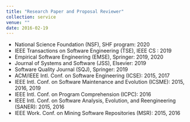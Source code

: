 ```yaml
---
title: "Research Paper and Proposal Reviewer"
collection: service
venue: ""
date: 2016-02-19
---
```


* National Science Foundation (NSF), SHF program: 2020
* IEEE Transactions on Software Engineering (TSE), IEEE CS : 2019
* Empirical Software Engineering (EMSE), Springer: 2019, 2020
* Journal of Systems and Software (JSS), Elsevier: 2019
* Software Quality Journal (SQJ), Springer: 2019
* ACM/IEEE Intl. Conf. on Software Engineering (ICSE): 2015, 2017
* IEEE Intl. Conf. on Software Maintenance and Evolution (ICSME): 2015, 2016, 2019
* IEEE Intl. Conf. on Program Comprehension (ICPC): 2016
* IEEE Intl. Conf. on Software Analysis, Evolution, and Reengineering (SANER): 2015, 2016
* IEEE Work. Conf. on Mining Software Repositories (MSR): 2015, 2016
